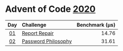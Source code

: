 # Advent of Code [2020](https://adventofcode.com/2020)

|      Day       | Challenge                                                  | Benchmark (µs) |
| :------------: | :--------------------------------------------------------- | -------------: |
| [01](./d01.rs) | [Report Repair](https://adventofcode.com/2020/day/1)       |          14.76 |
| [02](./d02.rs) | [Password Philosophy](https://adventofcode.com/2020/day/2) |          31.61 |
